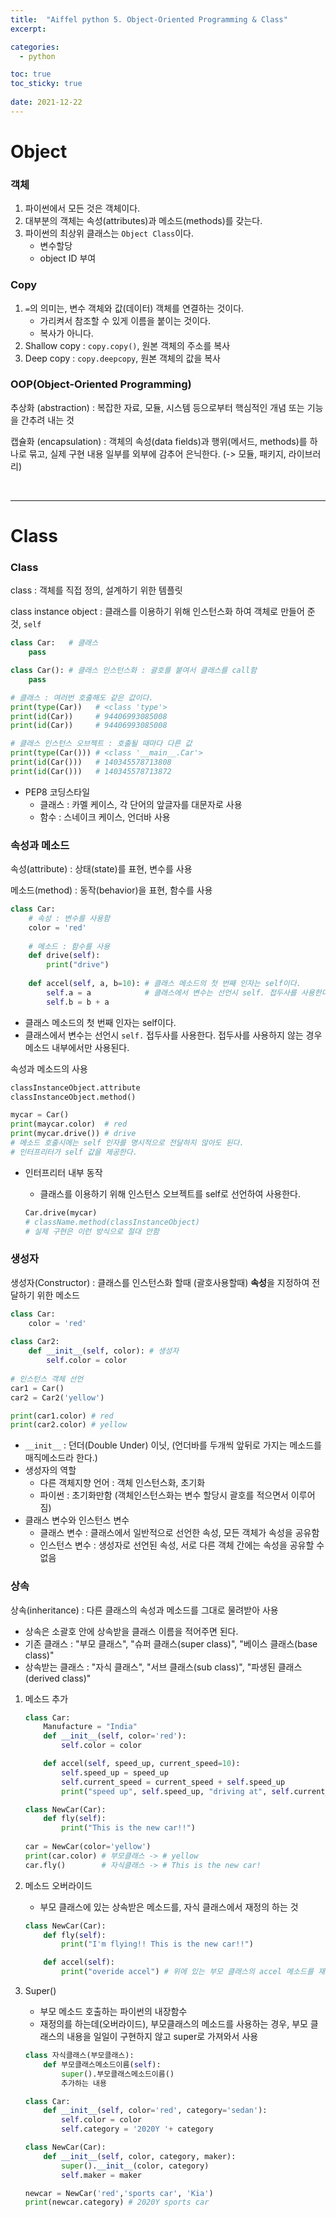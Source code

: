```yaml
---
title:  "Aiffel python 5. Object-Oriented Programming & Class"
excerpt:

categories:
  - python

toc: true
toc_sticky: true
 
date: 2021-12-22
---
```


# Object

### 객체

1. 파이썬에서 모든 것은 객체이다.
2. 대부분의 객체는 속성(attributes)과 메소드(methods)를 갖는다.
3. 파이썬의 최상위 클래스는 `Object Class`이다.
    * 변수할당
    * object ID 부여



### Copy

1. `=`의 의미는, 변수 객체와 값(데이터) 객체를 연결하는 것이다.   
    * 가리켜서 참조할 수 있게 이름을 붙이는 것이다.
    * 복사가 아니다.
2. Shallow copy :  `copy.copy()`, 원본 객체의 주소를 복사
3. Deep copy : `copy.deepcopy`, 원본 객체의 값을 복사



### OOP(Object-Oriented Programming)

추상화 (abstraction) : 복잡한 자료, 모듈, 시스템 등으로부터 핵심적인 개념 또는 기능을 간추려 내는 것

캡슐화 (encapsulation) : 객체의 속성(data fields)과 행위(메서드, methods)를 하나로 묶고, 실제 구현 내용 일부를 외부에 감추어 은닉한다. (-> 모듈, 패키지, 라이브러리)

​     

---

# Class

### Class

class : 객체를 직접 정의, 설계하기 위한 템플릿

class instance object : 클래스를 이용하기 위해 인스턴스화 하여 객체로 만들어 준 것, `self`

```python
class Car:   # 클래스
    pass

class Car(): # 클래스 인스턴스화 : 괄호를 붙여서 클래스를 call함
    pass

# 클래스 : 여러번 호출해도 같은 값이다.
print(type(Car))   # <class 'type'>
print(id(Car))     # 94406993085008
print(id(Car))     # 94406993085008

# 클래스 인스턴스 오브젝트 : 호출될 때마다 다른 값
print(type(Car())) # <class '__main__.Car'>
print(id(Car()))   # 140345578713808
print(id(Car()))   # 140345578713872
```

* PEP8 코딩스타일
    * 클래스 : 카멜 케이스, 각 단어의 앞글자를 대문자로 사용
    * 함수 : 스네이크 케이스, 언더바 사용



### 속성과 메소드

속성(attribute) : 상태(state)를 표현, 변수를 사용

메소드(method) : 동작(behavior)을 표현, 함수를 사용

```python
class Car:
    # 속성 : 변수를 사용함
    color = 'red'
  
    # 메소드 : 함수를 사용
    def drive(self):
        print("drive")
        
    def accel(self, a, b=10): # 클래스 메소드의 첫 번째 인자는 self이다.
        self.a = a            # 클래스에서 변수는 선언시 self. 접두사를 사용한다.
        self.b = b + a
```

* 클래스 메소드의 첫 번째 인자는 self이다.
* 클래스에서 변수는 선언시 `self.` 접두사를 사용한다. 접두사를 사용하지 않는 경우 메소드 내부에서만 사용된다.

속성과 메소드의 사용

```python
classInstanceObject.attribute
classInstanceObject.method()
```

```python
mycar = Car()
print(maycar.color)  # red
print(mycar.drive()) # drive
# 메소드 호출시에는 self 인자를 명시적으로 전달하지 않아도 된다.
# 인터프리터가 self 값을 제공한다.
```

* 인터프리터 내부 동작

    * 클래스를 이용하기 위해 인스턴스 오브젝트를 self로 선언하여 사용한다.

    ```python
    Car.drive(mycar)
    # className.method(classInstanceObject)
    # 실제 구현은 이런 방식으로 절대 안함
    ```



### 생성자

생성자(Constructor) : 클래스를 인스턴스화 할때 (괄호사용할때) **속성**을 지정하여 전달하기 위한 메소드

```python
class Car:
    color = 'red'
    
class Car2:
    def __init__(self, color): # 생성자
        self.color = color
        
# 인스턴스 객체 선언
car1 = Car()
car2 = Car2('yellow')

print(car1.color) # red
print(car2.color) # yellow
```

* `__init__` : 던더(Double Under) 이닛, (언더바를 두개씩 앞뒤로 가지는 메소드를 매직메소드라 한다.)
* 생성자의 역할
    * 다른 객체지향 언어 : 객체 인스턴스화, 초기화
    * 파이썬 : 초기화만함 (객체인스턴스화는 변수 할당시 괄호를 적으면서 이루어짐)
* 클래스 변수와 인스턴스 변수
    * 클래스 변수 : 클래스에서 일반적으로 선언한 속성, 모든 객체가 속성을 공유함
    * 인스턴스 변수 : 생성자로 선언된 속성, 서로 다른 객체 간에는 속성을 공유할 수 없음



### 상속

상속(inheritance) : 다른 클래스의 속성과 메소드를 그대로 물려받아 사용

* 상속은 소괄호 안에 상속받을 클래스 이름을 적어주면 된다.
* 기존 클래스 : "부모 클래스", "슈퍼 클래스(super class)", "베이스 클래스(base class)"
* 상속받는 클래스 : "자식 클래스", "서브 클래스(sub class)", "파생된 클래스(derived class)"

1. 메소드 추가

    ```python
    class Car:
        Manufacture = "India"
        def __init__(self, color='red'):
            self.color = color
    
        def accel(self, speed_up, current_speed=10):
            self.speed_up = speed_up
            self.current_speed = current_speed + self.speed_up
            print("speed up", self.speed_up, "driving at", self.current_speed)
    
    class NewCar(Car):
        def fly(self):
            print("This is the new car!!")
            
    car = NewCar(color='yellow')
    print(car.color) # 부모클래스 -> # yellow
    car.fly()        # 자식클래스 -> # This is the new car!
    ```

2. 메소드 오버라이드

    * 부모 클래스에 있는 상속받은 메소드를, 자식 클래스에서 재정의 하는 것

    ```python
    class NewCar(Car):
        def fly(self):
            print("I'm flying!! This is the new car!!")
    
        def accel(self):
          	print("overide accel") # 위에 있는 부모 클래스의 accel 메소드를 재정의함
    ```

3. Super()

    * 부모 메소드 호출하는 파이썬의 내장함수
    * 재정의를 하는데(오버라이드), 부모클래스의 메소드를 사용하는 경우, 부모 클래스의 내용을 일일이 구현하지 않고 super로 가져와서 사용 

    ```python
    class 자식클래스(부모클래스):
        def 부모클래스메소드이름(self):
            super().부모클래스메소드이름()
            추가하는 내용  
    ```

    ```python
    class Car:
        def __init__(self, color='red', category='sedan'):
            self.color = color 
            self.category = '2020Y '+ category
    
    class NewCar(Car):
        def __init__(self, color, category, maker):
            super().__init__(color, category)
            self.maker = maker
    
    newcar = NewCar('red','sports car', 'Kia')
    print(newcar.category) # 2020Y sports car
    ```



